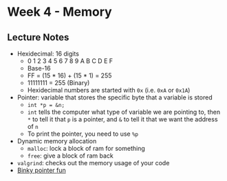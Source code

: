 # Week 4 - Memory

## Lecture Notes

- Hexidecimal: 16 digits
    - 0 1 2 3 4 5 6 7 8 9 A B C D E F
    - Base-16
    - FF = (15 * 16) + (15 * 1) = 255
    - 11111111 = 255 (Binary)
    - Hexidecimal numbers are started with `0x` (i.e. `0xA` or `0x1A`)
- Pointer: variable that stores the specific byte that a variable is stored
    - `int *p = &n;`
    - `int` tells the computer what type of variable we are pointing to, then 
    `*` to tell it that `p` is a pointer, and `&` to tell it that we want the 
    address of `n`
    - To print the pointer, you need to use `%p`
- Dynamic memory allocation
    - `malloc`: lock a block of ram for something
    - `free`: give a block of ram back
- `valgrind`: checks out the memory usage of your code
- [Binky pointer fun](https://www.youtube.com/watch?v=5VnDaHBi8dM&list=PL266A3129CAE45C0A&index=1)